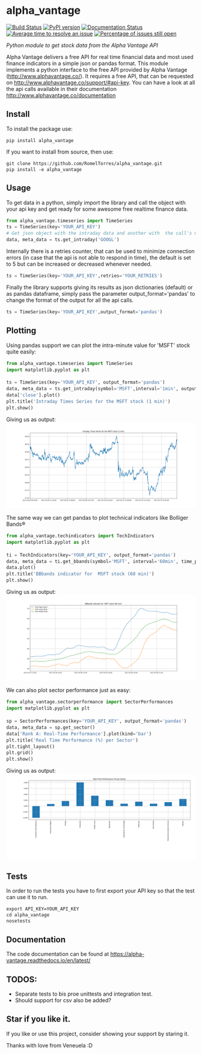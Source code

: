 # alpha_vantage

[![Build Status](https://travis-ci.org/RomelTorres/alpha_vantage.png?branch=master)](https://travis-ci.org/RomelTorres/alpha_vantage)
[![PyPI version](https://badge.fury.io/py/alpha_vantage.svg)](https://badge.fury.io/py/alpha_vantage)
[![Documentation Status](https://readthedocs.org/projects/alpha-vantage/badge/?version=latest)](http://alpha-vantage.readthedocs.io/en/latest/?badge=latest)
[![Average time to resolve an issue](http://isitmaintained.com/badge/resolution/RomelTorres/alpha_vantage.svg)](http://isitmaintained.com/project/RomelTorres/alpha_vantage "Average time to resolve an issue")
[![Percentage of issues still open](http://isitmaintained.com/badge/open/RomelTorres/alpha_vantage.svg)](http://isitmaintained.com/project/RomelTorres/alpha_vantage "Percentage of issues still open")

*Python module to get stock data from the Alpha Vantage API*

Alpha Vantage delivers a free API for real time financial data and most used finance indicators in a simple json or pandas format. This module implements a python interface to the free API provided by Alpha
Vantage (http://www.alphavantage.co/). It requires a free API, that can be requested on http://www.alphavantage.co/support/#api-key. You can have a look at all the api calls available in their documentation http://www.alphavantage.co/documentation

## Install
To install the package use:
```shell
pip install alpha_vantage
```

If you want to install from source, then use:
```shell
git clone https://github.com/RomelTorres/alpha_vantage.git
pip install -e alpha_vantage
```

## Usage
To get data in a python, simply import the library and call the object with your api key and get ready for some awesome free realtime finance data.
```python
from alpha_vantage.timeseries import TimeSeries
ts = TimeSeries(key='YOUR_API_KEY')
# Get json object with the intraday data and another with  the call's metadata
data, meta_data = ts.get_intraday('GOOGL')
```
Internally there is a retries counter, that can be used to minimize connection errors (in case that the api is not able to respond in time), the default is set to
5 but can be increased or decreased whenever needed.
```python
ts = TimeSeries(key='YOUR_API_KEY',retries='YOUR_RETRIES')
```
Finally the library supports giving its results as json dictionaries (default) or as pandas dataframe, simply pass the parameter output_format='pandas' to change
the format of the output for all the api calls.
```python
ts = TimeSeries(key='YOUR_API_KEY',output_format='pandas')
```

## Plotting
Using pandas support we can plot the intra-minute value for 'MSFT' stock quite easily:

```python
from alpha_vantage.timeseries import TimeSeries
import matplotlib.pyplot as plt

ts = TimeSeries(key='YOUR_API_KEY', output_format='pandas')
data, meta_data = ts.get_intraday(symbol='MSFT',interval='1min', outputsize='full')
data['close'].plot()
plt.title('Intraday Times Series for the MSFT stock (1 min)')
plt.show()
```
Giving us as output:
![alt text](images/docs_ts_msft_example.png?raw=True "MSFT minute value plot example")

The same way we can get pandas to plot technical indicators like Bolliger Bands®

```python
from alpha_vantage.techindicators import TechIndicators
import matplotlib.pyplot as plt

ti = TechIndicators(key='YOUR_API_KEY', output_format='pandas')
data, meta_data = ti.get_bbands(symbol='MSFT', interval='60min', time_period=60)
data.plot()
plt.title('BBbands indicator for  MSFT stock (60 min)')
plt.show()
```
Giving us as output:
![alt text](images/docs_ti_msft_example.png?raw=True "MSFT minute value plot example")

We can also plot sector performance just as easy:

```python
from alpha_vantage.sectorperformance import SectorPerformances
import matplotlib.pyplot as plt

sp = SectorPerformances(key='YOUR_API_KEY', output_format='pandas')
data, meta_data = sp.get_sector()
data['Rank A: Real-Time Performance'].plot(kind='bar')
plt.title('Real Time Performance (%) per Sector')
plt.tight_layout()
plt.grid()
plt.show()
```
Giving us as output:
![alt text](images/docs_sp_rt_example.png?raw=True "Real Time Sector Performance")

## Tests

In order to run the tests you have to first export your API key so that the test can use it to run.
```shell
export API_KEY=YOUR_API_KEY
cd alpha_vantage
nosetests
```

## Documentation
The code documentation can be found at https://alpha-vantage.readthedocs.io/en/latest/

## TODOS:
* Separate tests to bis proe unittests and integration test.
* Should support for csv also be added?

## Star if you like it.
If you like or use this project, consider showing your support by staring it.

Thanks with love from Veneuela :D
